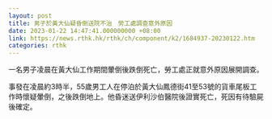 ```yaml
---
layout: post
title: 男子於黃大仙疑昏倒送院不治　勞工處調查意外原因
date: 2023-01-22 14:47:41.000000000 +08:00
link: https://news.rthk.hk/rthk/ch/component/k2/1684937-20230122.htm
categories: rthk
---
```


一名男子凌晨在黃大仙工作期間暈倒後跌倒死亡，勞工處正就意外原因展開調查。

事發在凌晨約3時半，55歲男工人在停泊於黃大仙鳳德街41至53號的貨車尾板工作時懷疑暈倒，之後跌倒地上。他昏迷送伊利沙伯醫院後證實死亡，死因有待驗屍後確定。
